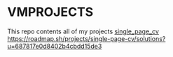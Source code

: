 # VMPROJECTS
  This repo contents all of my projects 
[single_page_cv](https://roadmap.sh/projects/single-page-cv)
https://roadmap.sh/projects/single-page-cv/solutions?u=687817e0d8402b4cbdd15de3
